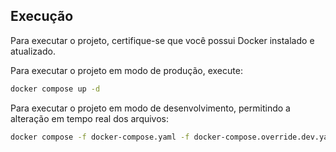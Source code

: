 ## Execução

Para executar o projeto, certifique-se que você possui Docker instalado e atualizado.

Para executar o projeto em modo de produção, execute:

```bash
docker compose up -d
```

Para executar o projeto em modo de desenvolvimento, permitindo a alteração em tempo real dos arquivos:

```bash
docker compose -f docker-compose.yaml -f docker-compose.override.dev.yaml up -d
```
